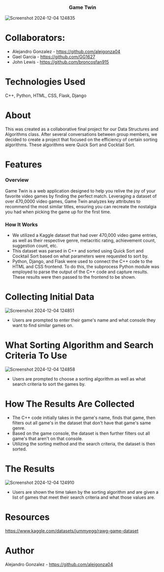 <h3 align="center">Game Twin</h3>

![Screenshot 2024-12-04 124835](https://github.com/user-attachments/assets/96f2d60c-43a8-4071-8c2f-26a637bbad60)

# Collaborators:
- Alejandro Gonzalez - https://github.com/alejgonza04
- Gael Garcia - https://github.com/GG1627
- John Lewis - https://github.com/broncosfan915

# Technologies Used
C++, Python, HTML, CSS, Flask, Django

# About 
This was created as a collaborative final project for our Data Structures and Algorithms class. After several conversations between group members, we decided to create a project that focused on the efficiency of certain sorting algorithms. These algorithms were Quick Sort and Cocktail Sort.
# Features
### Overview
Game Twin is a web application designed to help you relive the joy of your favorite video games by finding the perfect match. Leveraging a dataset of over 470,0000 video games, Game Twin analyzes key attributes to recommend the most similar titles, ensuring you can recreate the nostalgia you had when picking the game up for the first time.

### How It Works
- We utilized a Kaggle dataset that had over 470,000 video game entries, as well as their respective genre, metacritic rating, achievement count, suggestion count, etc.
- This dataset was parsed in C++ and sorted using Quick Sort and Cocktail Sort based on what parameters were requested to sort by.
- Python, Django, and Flask were used to connect the C++ code to the HTML and CSS frontend. To do this, the subprocess Python module was employed to parse the output of the C++ code and capture results. These results were then passed to the frontend to be shown.

# Collecting Initial Data
![Screenshot 2024-12-04 124851](https://github.com/user-attachments/assets/2cef139c-e353-411d-9b42-5ff9197b72a8)
- Users are prompted to enter their game's name and what console they want to find similar games on.
# What Sorting Algorithm and Search Criteria To Use
![Screenshot 2024-12-04 124858](https://github.com/user-attachments/assets/5b84454e-2c40-4b5b-9b7b-5d968f7ce8f3)

- Users are prompted to choose a sorting algorithm as well as what search criteria to sort the games by.

# How The Results Are Collected
- The C++ code initially takes in the game's name, finds that game, then filters out all game's in the dataset that don't have that game's same genre.
- Based on the game console, the dataset is then further filters out all game's that aren't on that console.
- Utilizing the sorting method and the search criteria, the dataset is then sorted.

# The Results
![Screenshot 2024-12-04 124910](https://github.com/user-attachments/assets/4b2996b0-bcee-43d5-bf1c-28b87cd4afab)

- Users are shown the time taken by the sorting algorithm and are given a list of games that meet their search criteria and what those values are.

# Resources
https://www.kaggle.com/datasets/jummyegg/rawg-game-dataset

# Author
Alejandro Gonzalez - https://github.com/alejgonza04
